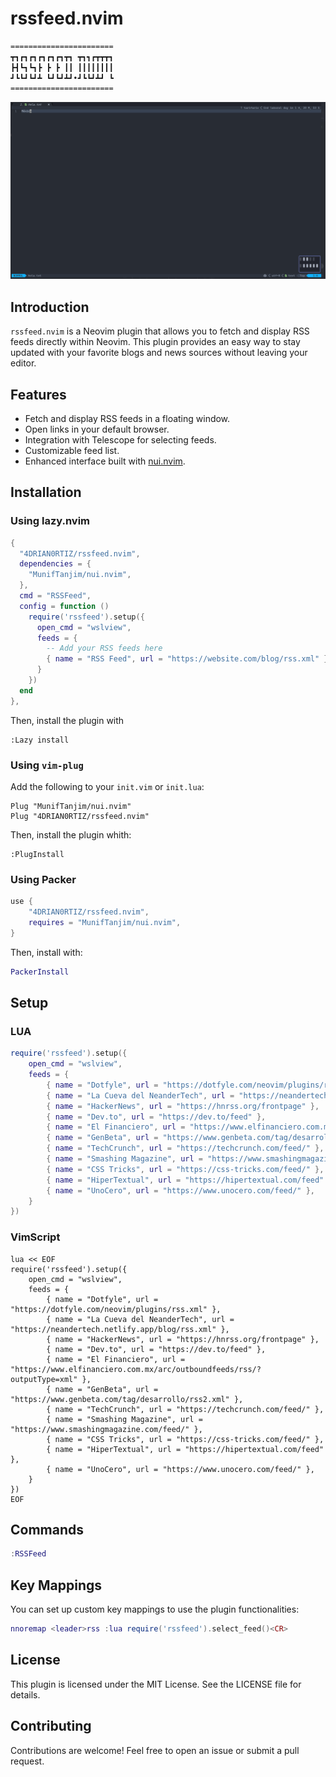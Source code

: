 # rssfeed.nvim

```txt
=======================
┳┓┏┓┏┓┏┓┏┓┏┓┳┓ ┳┓┓┏┳┳┳┓
┣┫┗┓┗┓┣ ┣ ┣ ┃┃ ┃┃┃┃┃┃┃┃
┛┗┗┛┗┛┻ ┗┛┗┛┻┛•┛┗┗┛┻┛ ┗
=======================
```

![RSSFeedPreview](./assets/PreviewRSS.gif)

## Introduction

`rssfeed.nvim` is a Neovim plugin that allows you to fetch and display RSS feeds directly within Neovim. This plugin provides an easy way to stay updated with your favorite blogs and news sources without leaving your editor.

## Features

- Fetch and display RSS feeds in a floating window.
- Open links in your default browser.
- Integration with Telescope for selecting feeds.
- Customizable feed list.
- Enhanced interface built with [nui.nvim](https://github.com/MunifTanjim/nui.nvim).

## Installation

### Using lazy.nvim

```lua
{
  "4DRIAN0RTIZ/rssfeed.nvim",
  dependencies = {
    "MunifTanjim/nui.nvim",
  },
  cmd = "RSSFeed",
  config = function ()
    require('rssfeed').setup({
      open_cmd = "wslview",
      feeds = {
        -- Add your RSS feeds here
        { name = "RSS Feed", url = "https://website.com/blog/rss.xml" },
      }
    })
  end
},
```

Then, install the plugin with

```vim
:Lazy install
```

### Using `vim-plug`

Add the following to your `init.vim` or `init.lua`:

```vim
Plug "MunifTanjim/nui.nvim"
Plug "4DRIAN0RTIZ/rssfeed.nvim"
```

Then, install the plugin whith:

```vim
:PlugInstall
```

### Using Packer

```lua
use {
    "4DRIAN0RTIZ/rssfeed.nvim",
    requires = "MunifTanjim/nui.nvim",
}
```

Then, install with:

```lua
PackerInstall
```

## Setup

### LUA

```lua
require('rssfeed').setup({
    open_cmd = "wslview",
    feeds = {
        { name = "Dotfyle", url = "https://dotfyle.com/neovim/plugins/rss.xml" },
        { name = "La Cueva del NeanderTech", url = "https://neandertech.netlify.app/blog/rss.xml" },
        { name = "HackerNews", url = "https://hnrss.org/frontpage" },
        { name = "Dev.to", url = "https://dev.to/feed" },
        { name = "El Financiero", url = "https://www.elfinanciero.com.mx/arc/outboundfeeds/rss/?outputType=xml" },
        { name = "GenBeta", url = "https://www.genbeta.com/tag/desarrollo/rss2.xml" },
        { name = "TechCrunch", url = "https://techcrunch.com/feed/" },
        { name = "Smashing Magazine", url = "https://www.smashingmagazine.com/feed/" },
        { name = "CSS Tricks", url = "https://css-tricks.com/feed/" },
        { name = "HiperTextual", url = "https://hipertextual.com/feed" },
        { name = "UnoCero", url = "https://www.unocero.com/feed/" },
    }
})
```

### VimScript

```vim
lua << EOF
require('rssfeed').setup({
    open_cmd = "wslview",
    feeds = {
        { name = "Dotfyle", url = "https://dotfyle.com/neovim/plugins/rss.xml" },
        { name = "La Cueva del NeanderTech", url = "https://neandertech.netlify.app/blog/rss.xml" },
        { name = "HackerNews", url = "https://hnrss.org/frontpage" },
        { name = "Dev.to", url = "https://dev.to/feed" },
        { name = "El Financiero", url = "https://www.elfinanciero.com.mx/arc/outboundfeeds/rss/?outputType=xml" },
        { name = "GenBeta", url = "https://www.genbeta.com/tag/desarrollo/rss2.xml" },
        { name = "TechCrunch", url = "https://techcrunch.com/feed/" },
        { name = "Smashing Magazine", url = "https://www.smashingmagazine.com/feed/" },
        { name = "CSS Tricks", url = "https://css-tricks.com/feed/" },
        { name = "HiperTextual", url = "https://hipertextual.com/feed" },
        { name = "UnoCero", url = "https://www.unocero.com/feed/" },
    }
})
EOF
```

## Commands

```lua
:RSSFeed
```

## Key Mappings

You can set up custom key mappings to use the plugin functionalities:

```lua
nnoremap <leader>rss :lua require('rssfeed').select_feed()<CR>
```

## License

This plugin is licensed under the MIT License. See the LICENSE file for details.

## Contributing

Contributions are welcome! Feel free to open an issue or submit a pull request.

